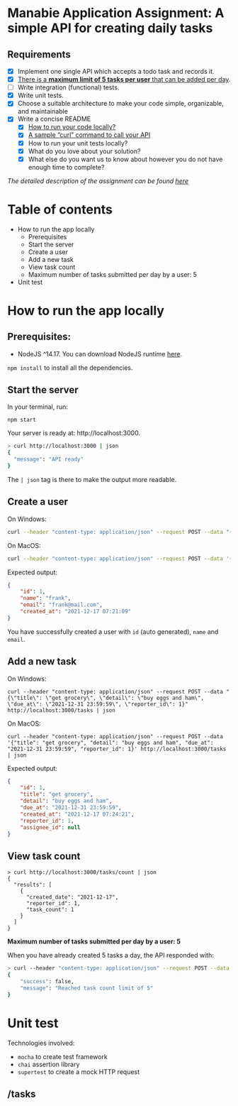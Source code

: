 # Manabie Application Assignment: A simple API for creating daily tasks
## Requirements
- [x] Implement one single API which accepts a todo task and records it.
- [x] [There is a **maximum limit of 5 tasks per user** that can be added per day](#validateTaskCount).
- [ ] Write integration (functional) tests.
- [x] Write unit tests.
- [x] Choose a suitable architecture to make your code simple, organizable, and maintainable
- [x] Write a concise README
  - [x] [How to run your code locally?](#runAppLocally)
  - [x] [A sample “curl” command to call your API](#curlApi)
  - [x] How to run your unit tests locally?
  - [x] What do you love about your solution?
  - [x] What else do you want us to know about however you do not have enough time to complete?

_The detailed description of the assignment can be found [here](https://github.com/manabie-com/togo)_
# Table of contents
- How to run the app locally
  - Prerequisites
  - Start the server
  - Create a user
  - Add a new task
  - View task count
  - Maximum number of tasks submitted per day by a user: 5
- Unit test





# <a name="runAppLocally"></a> How to run the app locally
## Prerequisites:
- NodeJS ^14.17. You can download NodeJS runtime [here](https://nodejs.org/en/).

`npm install` to install all the dependencies.
## Start the server
In your terminal, run:
```
npm start
```
Your server is ready at: http://localhost:3000.
```bash
> curl http://localhost:3000 | json
{
  "message": "API ready"
}
```
The `| json` tag is there to make the output more readable.
## Create a user
On Windows:
```bash
curl --header "content-type: application/json" --request POST --data "{\"name\": \"frank\", \"email\": \"frank@mail.com\"}" http://localhost:3000/users | json
```
On MacOS:
```bash
curl --header "content-type: application/json" --request POST --data '{"name": "frank", "email": "frank@mail.com"}' http://localhost:3000/users | json
```
Expected output:
```json
{
    "id": 1,
    "name": "frank",
    "email": "frank@mail.com",
    "created_at": "2021-12-17 07:21:09"
}
```
You have successfully created a user with `id` (auto generated), `name` and `email`.
## <a name="curlApi">Add a new task</a>
On Windows:
```console
curl --header "content-type: application/json" --request POST --data "{\"title\": \"get grocery\", \"detail\": \"buy eggs and ham\", \"due_at\": \"2021-12-31 23:59:59\", \"reporter_id\": 1}" http://localhost:3000/tasks | json
```
On MacOS:
```console
curl --header "content-type: application/json" --request POST --data '{"title": "get grocery", "detail": "buy eggs and ham", "due_at": "2021-12-31 23:59:59", "reporter_id": 1}' http://localhost:3000/tasks | json
```
Expected output:
```json
{
    "id": 1,
    "title": "get grocery",
    "detail": "buy eggs and ham",
    "due_at": "2021-12-31 23:59:59",
    "created_at": "2021-12-17 07:24:21",
    "reporter_id": 1,
    "assignee_id": null
}
```
## View task count
```console
> curl http://localhost:3000/tasks/count | json
{
  "results": [
    {
      "created_date": "2021-12-17",
      "reporter_id": 1,
      "task_count": 1
    }
  ]
}
```
**<a name="validateTaskCount">Maximum number of tasks submitted per day by a user: 5</a>**

When you have already created 5 tasks a day, the API responded with:
```bash
> curl --header "content-type: application/json" --request POST --data "{\"title\": \"6th task\", \"detail\": \"this will not work\", \"due_at\": \"2021-12-31 23:59:59\", \"reporter_id\": 1}" http://localhost:3000/tasks | json
{
    "success": false,
    "message": "Reached task count limit of 5"
}
```
# Unit test
Technologies involved:
- `mocha` to create test framework
- `chai` assertion library
- `supertest` to create a mock HTTP request

## /tasks
